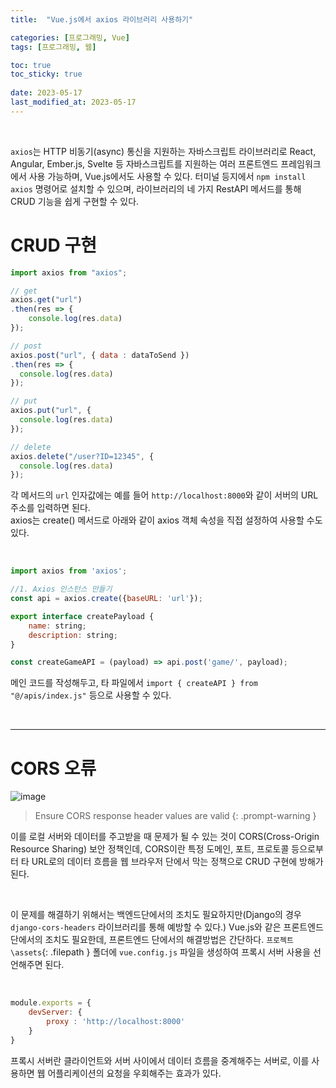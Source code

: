 ```yaml
---
title:  "Vue.js에서 axios 라이브러리 사용하기"

categories: [프로그래밍, Vue]
tags: [프로그래밍, 웹]

toc: true
toc_sticky: true
 
date: 2023-05-17
last_modified_at: 2023-05-17
---
```


<br>

`axios`는 HTTP 비동기(async) 통신을 지원하는 자바스크립트 라이브러리로 React, Angular, Ember.js, Svelte 등 자바스크립트를 지원하는 여러 프론트엔드 프레임워크에서 사용 가능하며, Vue.js에서도 사용할 수 있다. 터미널 등지에서 `npm install axios` 명령어로 설치할 수 있으며, 라이브러리의 네 가지 RestAPI 메서드를 통해 CRUD 기능을 쉽게 구현할 수 있다.

# CRUD 구현

```js
import axios from "axios";

// get
axios.get("url")
.then(res => {
    console.log(res.data)
});

// post
axios.post("url", { data : dataToSend })
.then(res => {
  console.log(res.data)
});

// put
axios.put("url", {
  console.log(res.data)
});

// delete
axios.delete("/user?ID=12345", {
  console.log(res.data)
});
```

각 메서드의 `url` 인자값에는 예를 들어 `http://localhost:8000`와 같이 서버의 URL 주소를 입력하면 된다.  
axios는 create() 메서드로 아래와 같이 axios 객체 속성을 직접 설정하여 사용할 수도 있다.

<br>

```js
import axios from 'axios';

//1. Axios 인스턴스 만들기
const api = axios.create({baseURL: 'url'});

export interface createPayload {
    name: string;
    description: string;
}

const createGameAPI = (payload) => api.post('game/', payload);
```

메인 코드를 작성해두고, 타 파일에서 `import { createAPI } from "@/apis/index.js"` 등으로 사용할 수 있다.

<br>

---

# CORS 오류

![image](https://github.com/kiw6024/kiw6024.github.io/assets/96360829/f75b0a28-dfb1-4e4d-bc65-b983f6953b24)

> Ensure CORS response header values are valid {: .prompt-warning }

이를 로컬 서버와 데이터를 주고받을 때 문제가 될 수 있는 것이 CORS(Cross-Origin Resource Sharing) 보안 정책인데, CORS이란 특정 도메인, 포트, 프로토콜 등으로부터 타 URL로의 데이터 흐름을 웹 브라우저 단에서 막는 정책으로 CRUD 구현에 방해가 된다.

<br>

이 문제를 해결하기 위해서는 백엔드단에서의 조치도 필요하지만(Django의 경우 `django-cors-headers` 라이브러리를 통해 예방할 수 있다.) Vue.js와 같은 프론트엔드 단에서의 조치도 필요한데, 프론트엔드 단에서의 해결방법은 간단하다. `프로젝트\assets`{: .filepath } 폴더에 `vue.config.js` 파일을 생성하여 프록시 서버 사용을 선언해주면 된다.

<br>

```js
module.exports = {
    devServer: {
        proxy : 'http://localhost:8000'
    }
}
```

프록시 서버란 클라이언트와 서버 사이에서 데이터 흐름을 중계해주는 서버로, 이를 사용하면 웹 어플리케이션의 요청을 우회해주는 효과가 있다.